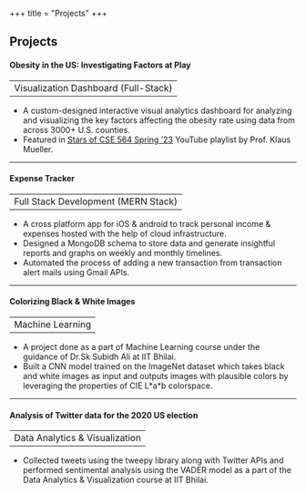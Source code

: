 +++
title = "Projects"
+++

## Projects

#### Obesity in the US: Investigating Factors at Play
<table style="border-collapse:collapse;">
    <tr>
        <td style="border:none;">Visualization Dashboard (Full-Stack)</td>
        <!-- <td style="text-align:right; border:none;">Jun 2022 - Aug 2022</td> -->
    </tr>
</table>

* A custom-designed interactive visual analytics dashboard for analyzing and visualizing the key factors affecting the
obesity rate using data from across 3000+ U.S. counties. 
* Featured in [Stars of CSE 564 Spring ’23](https://www.youtube.com/watch?v=mR_mbHdxKLo&list=PLyCRt3MN8s8MhiREiB0vV-aDhwx-huCb0&index=5) YouTube playlist by Prof. Klaus Mueller.

---

#### Expense Tracker
<table style="border-collapse:collapse;">
    <tr>
        <td style="border:none;">Full Stack Development (MERN Stack)</td>
        <!-- <td style="text-align:right; border:none;">Jun 2022 - Aug 2022</td> -->
    </tr>
</table>

* A cross platform app for iOS & android to track personal income & expenses hosted with the help of cloud infrastructure. 
* Designed a MongoDB schema to store data and generate insightful reports and graphs on weekly and monthly timelines.
* Automated the process of adding a new transaction from transaction alert mails using Gmail APIs.

---

#### Colorizing Black & White Images
<table style="border-collapse:collapse;">
    <tr>
        <td style="border:none;">Machine Learning</td>
        <!-- <td style="text-align:right; border:none;">Aug 2020 - Oct 2020</td> -->
    </tr>
</table>

* A project done as a part of Machine Learning course under the guidance of Dr.Sk Subidh Ali at IIT Bhilai.
* Built a CNN model trained on the ImageNet dataset which takes black and white images as input and outputs images with plausible colors by leveraging the properties of CIE L\*a\*b colorspace.

---

#### Analysis of Twitter data for the 2020 US election
<table style="border-collapse:collapse;">
    <tr>
        <td style="border:none;">Data Analytics & Visualization</td>
        <!-- <td style="text-align:right; border:none;">Jul 2021 - Jul 2022</td> -->
    </tr>
</table>

* Collected tweets using the tweepy library along with Twitter APIs and performed sentimental analysis using the VADER model as a part of the Data Analytics & Visualization course at IIT Bhilai.